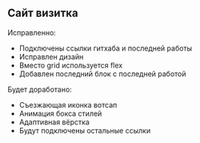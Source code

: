 ## Сайт визитка
Исправленно:
- Подключены ссылки гитхаба и последней работы
- Исправлен дизайн
- Вместо grid используется flex
- Добавлен последний блок с последней работой

Будет доработано:
- Съезжающая иконка вотсап
- Анимация бокса стилей
- Адаптивная вёрстка
- Будут подключены остальные ссылки
